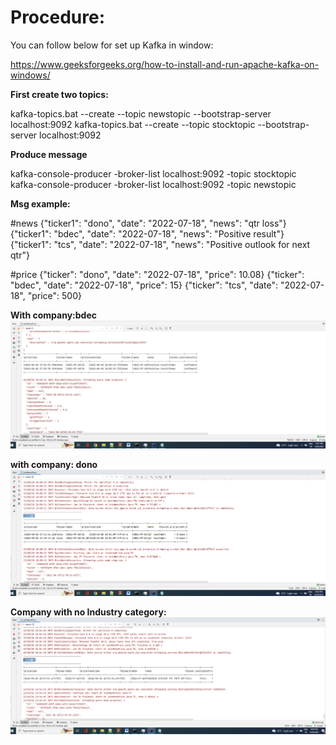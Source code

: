 # Procedure:

You can follow below for set up Kafka in window:

https://www.geeksforgeeks.org/how-to-install-and-run-apache-kafka-on-windows/

**First create two topics:**

kafka-topics.bat --create --topic newstopic --bootstrap-server localhost:9092
kafka-topics.bat --create --topic stocktopic --bootstrap-server localhost:9092

**Produce message**

kafka-console-producer -broker-list localhost:9092 -topic stocktopic
kafka-console-producer -broker-list localhost:9092 -topic newstopic

**Msg example:**

#news
{"ticker1": "dono", "date": "2022-07-18", "news": "qtr loss"}
{"ticker1": "bdec", "date": "2022-07-18", "news": "Positive result"}
{"ticker1": "tcs", "date": "2022-07-18", "news": "Positive outlook for next qtr"}

#price
{"ticker": "dono", "date": "2022-07-18", "price": 10.08}
{"ticker": "bdec", "date": "2022-07-18", "price": 15}
{"ticker": "tcs", "date": "2022-07-18", "price": 500}


**With company:bdec**
![img_5.png](img_5.png)

**with company: dono**
![img_6.png](img_6.png)

**Company with no Industry category:**
![img_7.png](img_7.png)


